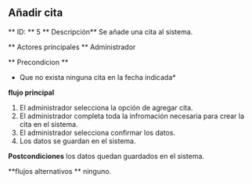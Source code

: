 ## Añadir cita
** ID: ** 5 ** Descripción** Se añade una cita al sistema.

** Actores principales ** Administrador

** Precondicion ** 
  * Que no exista ninguna cita en la fecha indicada*
 
 **flujo principal**
  1. El administrador selecciona la opción de agregar cita.
  2. El administrador completa toda la infromación necesaria para crear la cita en el sistema.
  3. El administrador selecciona confirmar los datos.
  4. Los datos se guardan en el sistema.
  
 **Postcondiciones**
 los datos quedan guardados en el sistema.
 
 **flujos alternativos **
 ninguno.

